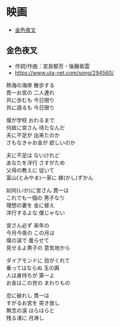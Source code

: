 
# 映画 <!-- omit in toc -->

- [金色夜叉](#金色夜叉)


## 金色夜叉

- 作詞/作曲：宮島郁芳・後藤紫雲
- https://www.uta-net.com/song/294560/

熱海の海岸 散歩する<br>
貫一お宮の 二人連れ<br>
共に歩むも 今日限り<br>
共に語るも 今日限り<br>

僕が学校 おわるまで<br>
何故に宮さん 待たなんだ<br>
夫に不足が 出来たのか<br>
さもなきゃお金が 欲しいのか<br>

夫に不足は ないけれど<br>
あなたを洋行 さすがため<br>
父母の教えに 従いて<br>
富山(とみやま)一家に 嫁(かし)ずかん<br>

如何(いか)に宮さん 貫一は<br>
これでも一個の 男子なり<br>
理想の妻を 金に替え<br>
洋行するよな 僕じゃない<br>

宮さん必ず 来年の<br>
今月今夜の この月は<br>
僕の涙で 曇らせて<br>
見せるよ男子の 意気地から<br>

ダイアモンドに 目がくれて<br>
乗ってはならぬ 玉の輿<br>
人は身持ちが 第一よ<br>
お金はこの世の まわりもの<br>

恋に破れし 貫一は<br>
すがるお宮を 突き放し<br>
無念の涙 はらはらと<br>
残る渚に 月淋し<br>
